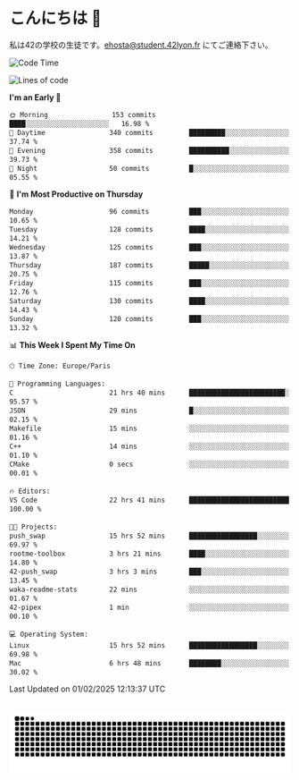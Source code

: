 <h1 align="left">こんにちは 👋</h1>
<p align="left">
	私は42の学校の生徒です。<a href="mailto:ehosta@student.42lyon.fr">ehosta@student.42lyon.fr</a> にてご連絡下さい。<br>
</p>

<!--START_SECTION:waka-->
![Code Time](http://img.shields.io/badge/Code%20Time-2%2C090%20hrs%2037%20mins-blue)

![Lines of code](https://img.shields.io/badge/From%20Hello%20World%20I%27ve%20Written-146.5%20thousand%20lines%20of%20code-blue)

**I'm an Early 🐤** 

```text
🌞 Morning                153 commits         ████░░░░░░░░░░░░░░░░░░░░░   16.98 % 
🌆 Daytime                340 commits         █████████░░░░░░░░░░░░░░░░   37.74 % 
🌃 Evening                358 commits         ██████████░░░░░░░░░░░░░░░   39.73 % 
🌙 Night                  50 commits          █░░░░░░░░░░░░░░░░░░░░░░░░   05.55 % 
```
📅 **I'm Most Productive on Thursday** 

```text
Monday                   96 commits          ███░░░░░░░░░░░░░░░░░░░░░░   10.65 % 
Tuesday                  128 commits         ████░░░░░░░░░░░░░░░░░░░░░   14.21 % 
Wednesday                125 commits         ███░░░░░░░░░░░░░░░░░░░░░░   13.87 % 
Thursday                 187 commits         █████░░░░░░░░░░░░░░░░░░░░   20.75 % 
Friday                   115 commits         ███░░░░░░░░░░░░░░░░░░░░░░   12.76 % 
Saturday                 130 commits         ████░░░░░░░░░░░░░░░░░░░░░   14.43 % 
Sunday                   120 commits         ███░░░░░░░░░░░░░░░░░░░░░░   13.32 % 
```


📊 **This Week I Spent My Time On** 

```text
🕑︎ Time Zone: Europe/Paris

💬 Programming Languages: 
C                        21 hrs 40 mins      ████████████████████████░   95.57 % 
JSON                     29 mins             █░░░░░░░░░░░░░░░░░░░░░░░░   02.15 % 
Makefile                 15 mins             ░░░░░░░░░░░░░░░░░░░░░░░░░   01.16 % 
C++                      14 mins             ░░░░░░░░░░░░░░░░░░░░░░░░░   01.10 % 
CMake                    0 secs              ░░░░░░░░░░░░░░░░░░░░░░░░░   00.01 % 

🔥 Editors: 
VS Code                  22 hrs 41 mins      █████████████████████████   100.00 % 

🐱‍💻 Projects: 
push_swap                15 hrs 52 mins      █████████████████░░░░░░░░   69.97 % 
rootme-toolbox           3 hrs 21 mins       ████░░░░░░░░░░░░░░░░░░░░░   14.80 % 
42-push_swap             3 hrs 3 mins        ███░░░░░░░░░░░░░░░░░░░░░░   13.45 % 
waka-readme-stats        22 mins             ░░░░░░░░░░░░░░░░░░░░░░░░░   01.67 % 
42-pipex                 1 min               ░░░░░░░░░░░░░░░░░░░░░░░░░   00.10 % 

💻 Operating System: 
Linux                    15 hrs 52 mins      █████████████████░░░░░░░░   69.98 % 
Mac                      6 hrs 48 mins       ████████░░░░░░░░░░░░░░░░░   30.02 % 
```


 Last Updated on 01/02/2025 12:13:37 UTC
<!--END_SECTION:waka-->

<br clear="both">
<div align="left">
	<picture align="left">
		<source media="(prefers-color-scheme: light)" srcset="https://raw.githubusercontent.com/elouannh/elouannh/output/github-contribution-grid-snake.svg" width="800px">
		<source media="(prefers-color-scheme: dark)" srcset="https://raw.githubusercontent.com/elouannh/elouannh/output/github-contribution-grid-snake-dark.svg" width="800px">
		<img alt="github-snake" src="https://raw.githubusercontent.com/elouannh/elouannh/output/github-contribution-grid-snake.svg" width="800px">
	</picture>
</div>
